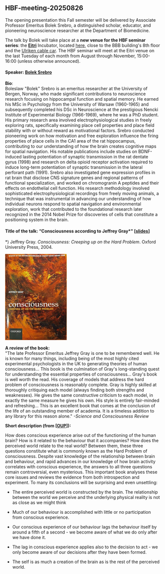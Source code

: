 ## HBF-meeting-20250826

The opening presentation this Fall semester will be delivered by Associate Professor Emeritus Bolek Srebro, a distinguished scholar, educator, and pioneering neuroscience researcher at the Department of Biomedicine.

The talk by Bolek will take place at a **new venue for the HBF seminar series**: the [**Eitri**](https://www.eitri.health) Incubator, located [here](http://maps.google.com/?q=31%20Haukelandsbakken%20Bergen,%20Vestland,%205021%20Norway), close to the BBB building's 8th floor and the  [Ulriken cable car](https://en.visitbergen.com/things-to-do/_ga=2.19682875.2039618291.1749723536-937718574.1749723536). The HBF seminar will meet at the Eitri venue on the last Tuesday of each month from August through November, 15:00-16:00 (unless otherwise announced).



#### Speaker: [Bolek Srebro](https://www4.uib.no/en/find-employees/Boleslaw.Srebro)

**Bio**:<br>
 Boleslaw "Bolek" Srebro is an emeritus researcher at the University of Bergen, Norway, who made significant contributions to neuroscience research focusing on hippocampal function and spatial memory. He earned his MSc in Psychology from the University of Warsaw (1960-1965) and subsequently completed his DSc in Neuroscience at the prestigious Nencki Institute of Experimental Biology (1966-1969), where he was a PhD student. His primary research area involved electrophysiological studies in freely exploring rats, specifically examining place cell properties and place field stability with or without reward as motivational factors. Srebro conducted pioneering work on how motivation and free exploration influence the firing properties of place cells in the CA1 area of the rat hippocampus, contributing to our understanding of how the brain creates cognitive maps for spatial navigation. His notable publications include studies on BDNF-induced lasting potentiation of synaptic transmission in the rat dentate gyrus (1998) and research on delta opioid receptor activation required to induce long-term potentiation of synaptic transmission in the lateral perforant path (1991). Srebro also investigated gene expression profiles in rat brain that disclose CNS signature genes and regional patterns of functional specialization, and worked on chromogranin A peptides and their effects on endothelial cell function. His research methodology involved sophisticated electrophysiological recordings from freely moving animals, a technique that was instrumental in advancing our understanding of how individual neurons respond to spatial navigation and environmental exploration, work that contributed to the foundational research later recognized in the 2014 Nobel Prize for discoveries of cells that constitute a positioning system in the brain.


#### Title of the talk: “Consciousness according to Jeffrey Gray*"  [[slides](https://docs.google.com/presentation/d/e/2PACX-1vSIJslGnxuIuQjucdnPY2olFvriqsB_yUV3Rlo-1y5D5Kdw2_Ffwu8cxBbbxNRjuCekBsn8jk08lcSf/pub?start=false&loop=false&delayms=3000)]




*) Jeffrey Gray. _Consciousness: Creeping up on the Hard Problem_. Oxford University Press, 2004.


<img src="./Jeffrey_Gray_book_cover.png" alt="Jeffrey Gray's book 'Consciousness: Creeping up on the Hard Problem'" style="width: 200px;">


**A review of the book:**<br>
"The late Professor Emeritus Jeffrey Gray is one to be remembered well. He is known for many things, including being of the most highly cited experimental psychologists in the UK to generating theories of human consciousness... This book is the culmination of Gray's long-standing quest for understanding the essential properties of consciousness... Gray's book is well worth the read. His coverage of models that address the hard problem of consciousness is reasonably complete. Gray is highly skilled at thoroughly critiquing each model (always finding both strengths and weaknesses). He gives the same constructive criticism to each model, in exactly the same measure he gives his own. His style is entirely fair-minded and refreshing... This is an excellent book that comes at the conclusion of the life of an outstanding member of academia. It is a timeless addition to any library for this reason alone." _-Science and Consciousness Review_


**Short description (from [[OUP](https://global.oup.com/academic/product/consciousness-9780198520917)]):**<br>

How does conscious experience arise out of the functioning of the human brain? How is it related to the behaviour that it accompanies? How does the perceived world relate to the real world? Between them, these three questions constitute what is commonly known as the Hard Problem of consciousness. Despite vast knowledge of the relationship between brain and behaviour, and rapid advances in our knowledge of how brain activity correlates with conscious experience, the answers to all three questions remain controversial, even mysterious. This important book analyses these core issues and reviews the evidence from both introspection and experiment. To many its conclusions will be surprising and even unsettling:

- The entire perceived world is constructed by the brain. The relationship between the world we perceive and the underlying physical reality is not as close as we might think

- Much of our behaviour is accomplished with little or no participation from conscious experience.

- Our conscious experience of our behaviour lags the behaviour itself by around a fifth of a second - we become aware of what we do only after we have done it.

- The lag in conscious experience applies also to the decision to act - we only become aware of our decisions after they have been formed.

- The self is as much a creation of the brain as is the rest of the perceived world.
